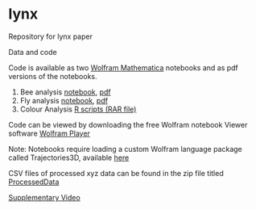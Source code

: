 # lynx
Repository for lynx paper


Data and code 

Code is available as two [Wolfram Mathematica](https://www.wolfram.com/mathematica/?source=nav) notebooks and as pdf versions of the notebooks. 
1. Bee analysis [notebook](https://github.com/dinrao/lynx/blob/main/bee_analysis.nb), [pdf](https://github.com/dinrao/lynx/blob/main/bee_analysis.pdf)
2. Fly analysis [notebook](https://github.com/dinrao/lynx/blob/main/fly_analysis.nb), [pdf](https://github.com/dinrao/lynx/blob/main/fly_analysis.pdf)
3. Colour Analysis [R scripts (RAR file)](https://github.com/dinrao/lynx/blob/main/Scripts%20and%20database.rar)

Code can be viewed by downloading the free Wolfram notebook Viewer software [Wolfram Player](https://www.wolfram.com/player/)

Note: Notebooks require loading a custom Wolfram language package called Trajectories3D, available [here](https://github.com/dinrao/trajectories)

CSV files of processed xyz data can be found in the zip file titled [ProcessedData](https://github.com/dinrao/lynx/blob/main/ProcessedData.zip)

[Supplementary Video](https://github.com/dinrao/lynx/blob/main/S1_(1).mp4)
